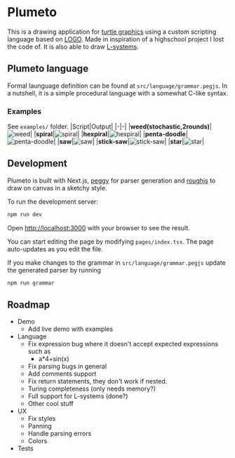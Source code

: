 # Plumeto

This is a drawing application for [turtle graphics](https://en.wikipedia.org/wiki/Turtle_graphics) using a custom scripting language based on [LOGO](https://en.wikipedia.org/wiki/Logo_(programming_language)). Made in inspiration of a highschool project I lost the code of. It is also able to draw [L-systems](https://en.wikipedia.org/wiki/L-system).

## Plumeto language

Formal launguage definition can be found at `src/language/grammar.pegjs`. In a nutshell, it is a simple procedural language with a somewhat C-like syntax.

### Examples

See `examples/` folder.
|Script|Output|
|-|-|
|**weed(stochastic,2rounds)**|![weed](screenshots/weed(stochastic,2rounds).png)|
|**spiral**|![spiral](screenshots/spiral.png)|
|**hexpiral**|![hexpiral](screenshots/hexpiral.png)|
|**penta-doodle**|![penta-doodle](screenshots/penta-doodle.png)|
|**saw**|![saw](screenshots/saw.png)|
|**stick-saw**|![stick-saw](screenshots/stick-saw.png)|
|**star**|![star](screenshots/star.png)|

## Development

Plumeto is built with Next.js, [peggy](https://github.com/peggyjs/peggy) for parser generation and [roughjs](https://github.com/rough-stuff/rough) to draw on canvas in a sketchy style.

To run the development server:

```bash
npm run dev
```

Open [http://localhost:3000](http://localhost:3000) with your browser to see the result.

You can start editing the page by modifying `pages/index.tsx`. The page auto-updates as you edit the file.

If you make changes to the grammar in `src/language/grammar.pegjs` update the generated parser by running

```bash
npm run grammar
```

## Roadmap
- Demo
  - Add live demo with examples
- Language
  - Fix expression bug where it doesn't accept expected expressions such as
    - a*4+sin(x)
  - Fix parsing bugs in general
  - Add comments support
  - Fix return statements, they don't work if nested.
  - Turing completeness (only needs memory?)
  - Full support for L-systems (done?)
  - Other cool stuff
- UX
  - Fix styles
  - Panning
  - Handle parsing errors
  - Colors
- Tests
